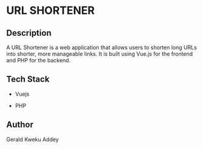 # URL SHORTENER  

## Description 

A URL Shortener is a web application that allows users to shorten long URLs into shorter, more manageable links. It is built using Vue.js for the frontend and PHP for the backend.

## Tech Stack

- Vuejs 

- PHP 


## Author

Gerald Kweku Addey 
